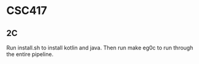 # CSC417
## 2C
Run install.sh to install kotlin and java.
Then run make eg0c to run through the entire pipeline.
